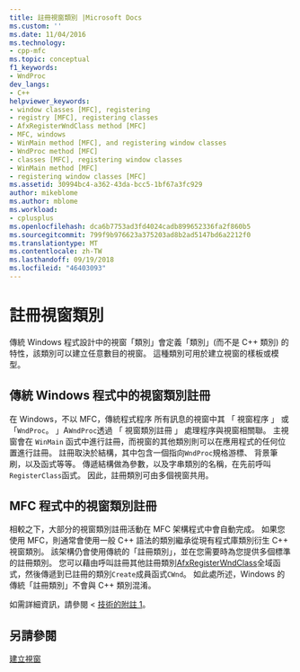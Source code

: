 ```yaml
---
title: 註冊視窗類別 |Microsoft Docs
ms.custom: ''
ms.date: 11/04/2016
ms.technology:
- cpp-mfc
ms.topic: conceptual
f1_keywords:
- WndProc
dev_langs:
- C++
helpviewer_keywords:
- window classes [MFC], registering
- registry [MFC], registering classes
- AfxRegisterWndClass method [MFC]
- MFC, windows
- WinMain method [MFC], and registering window classes
- WndProc method [MFC]
- classes [MFC], registering window classes
- WinMain method [MFC]
- registering window classes [MFC]
ms.assetid: 30994bc4-a362-43da-bcc5-1bf67a3fc929
author: mikeblome
ms.author: mblome
ms.workload:
- cplusplus
ms.openlocfilehash: dca6b7753ad3fd4024cadb899652336fa2f860b5
ms.sourcegitcommit: 799f9b976623a375203ad8b2ad5147bd6a2212f0
ms.translationtype: MT
ms.contentlocale: zh-TW
ms.lasthandoff: 09/19/2018
ms.locfileid: "46403093"
---
```

# <a name="registering-window-classes"></a>註冊視窗類別

傳統 Windows 程式設計中的視窗「類別」會定義「類別」(而不是 C++ 類別) 的特性，該類別可以建立任意數目的視窗。 這種類別可用於建立視窗的樣板或模型。

## <a name="window-class-registration-in-traditional-programs-for-windows"></a>傳統 Windows 程式中的視窗類別註冊

在 Windows，不以 MFC，傳統程式程序 所有訊息的視窗中其 「 視窗程序 」 或 「`WndProc`。 」A`WndProc`透過 「 視窗類別註冊 」 處理程序與視窗相關聯。 主視窗會在 `WinMain` 函式中進行註冊，而視窗的其他類別則可以在應用程式的任何位置進行註冊。 註冊取決於結構，其中包含一個指向`WndProc`規格游標、 背景筆刷，以及函式等等。 傳遞結構做為參數，以及字串類別的名稱，在先前呼叫`RegisterClass`函式。 因此，註冊類別可由多個視窗共用。

## <a name="window-class-registration-in-mfc-programs"></a>MFC 程式中的視窗類別註冊

相較之下，大部分的視窗類別註冊活動在 MFC 架構程式中會自動完成。 如果您使用 MFC，則通常會使用一般 C++ 語法的類別繼承從現有程式庫類別衍生 C++ 視窗類別。 該架構仍會使用傳統的「註冊類別」，並在您需要時為您提供多個標準的註冊類別。 您可以藉由呼叫註冊其他註冊類別[AfxRegisterWndClass](../mfc/reference/application-information-and-management.md#afxregisterwndclass)全域函式，然後傳遞到已註冊的類別`Create`成員函式`CWnd`。 如此處所述，Windows 的傳統「註冊類別」不會與 C++ 類別混淆。

如需詳細資訊，請參閱 <<c0> [ 技術的附註 1](../mfc/tn001-window-class-registration.md)。

## <a name="see-also"></a>另請參閱

[建立視窗](../mfc/creating-windows.md)

